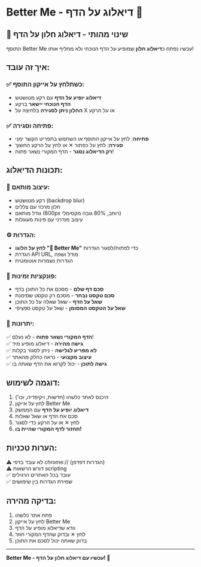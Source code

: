 # Better Me - דיאלוג על הדף 🎯

## 🔄 שינוי מהותי - דיאלוג חלון על הדף

התוסף Better Me עכשיו נפתח כ**דיאלוג חלון** שמופיע על הדף הנוכחי ולא מחליף אותו!

## איך זה עובד:

### ✅ כשתלחץ על אייקון התוסף:
- **דיאלוג יופיע על הדף** עם רקע מטושטש
- **הדף הנוכחי יישאר** ברקע
- **החלון ניתן לסגירה** בלחיצה על X או על הרקע

### ✅ פתיחה וסגירה:
- **פתיחה**: לחץ על אייקון התוסף או השתמש בתפריט הקשר ימני
- **סגירה**: לחץ על כפתור ✕ או לחץ על הרקע החשוך
- **רק הדיאלוג נסגר** - הדף המקורי נשאר פתוח!

## תכונות הדיאלוג:

### 🎨 עיצוב מותאם:
- רקע מטושטש (backdrop blur)
- חלון מרכזי עם צללים
- גודל מותאם (600px רוחב, 80% גובה מקסימלי)
- עיצוב מודרני עם פינות מעוגלות

### ⚙️ הגדרות:
- **לחץ על הלוגו "🤖 Better Me"** כדי לפתוח/לסגור הגדרות
- הגדרת API URL, מודל ושפה
- הגדרות נשמרות אוטומטית

### 🔧 פונקציות זמינות:
- **סכם דף שלם** - מסכם את כל התוכן בדף
- **סכם טקסט נבחר** - מסכם רק טקסט שסימנת
- **שאל על הדף** - שאל שאלה על כל התוכן
- **שאל על הטקסט המסומן** - שאל על טקסט ספציפי

### 🎯 יתרונות:
✅ **הדף המקורי נשאר פתוח** - לא נעלם!  
✅ **גישה מהירה** - דיאלוג מופיע מיד  
✅ **לא מפריע לגלישה** - ניתן לסגור בקלות  
✅ **עיצוב מקצועי** - נראה כחלק מהאתר  
✅ **גישה לתוכן** - יכול לקרוא את הדף שאתה בו  

## דוגמה לשימוש:
1. היכנס לאתר כלשהו (חדשות, ויקיפדיה, וכו')
2. לחץ על אייקון Better Me
3. **דיאלוג יופיע על הדף** עם הממשק
4. סכם את הדף או שאל שאלות
5. לחץ ✕ או על הרקע כדי לסגור
6. **תחזור לדף המקורי שהיית בו!**

## הערות טכניות:
⚠️ לא עובד בדפי chrome:// (הגדרות דפדפן)  
⚠️ דורש הרשאות scripting  
✅ עובד בכל האתרים הרגילים  
✅ שמירת הגדרות בין שימושים  

## בדיקה מהירה:
1. פתח אתר כלשהו
2. לחץ על אייקון Better Me
3. וודא שדיאלוג מופיע על הדף
4. לחץ ✕ ובדוק שהדף המקורי חוזר
5. בדוק שאתה יכול לסכם את התוכן

---
**Better Me - עכשיו עם דיאלוג חלון על הדף! 🚀**
